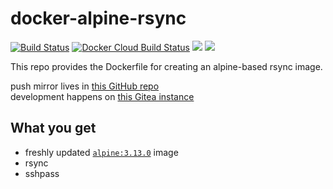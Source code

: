 # docker-alpine-rsync

[![Build Status](https://drone.dotya.ml/api/badges/wanderer/docker-alpine-rsync/status.svg)](https://drone.dotya.ml/wanderer/docker-alpine-rsync)
[![Docker Cloud Build Status](https://img.shields.io/docker/cloud/build/immawanderer/alpine-rf)](https://hub.docker.com/r/immawanderer/alpine-rsync/builds)
[![](https://images.microbadger.com/badges/version/immawanderer/alpine-rsync.svg)](https://microbadger.com/images/immawanderer/alpine-rsync)
[![](https://images.microbadger.com/badges/commit/immawanderer/alpine-rsync.svg)](https://microbadger.com/images/immawanderer/alpine-rsync)

This repo provides the Dockerfile for creating an alpine-based rsync image.

push mirror lives in [this GitHub repo](https://github.com/wULLSnpAXbWZGYDYyhWTKKspEQoaYxXyhoisqHf/docker-alpine-rsync)  
development happens on [this Gitea instance](https://git.dotya.ml/wanderer/docker-alpine-rsync)

## What you get
* freshly updated [`alpine:3.13.0`](https://hub.docker.com/_/alpine) image
* rsync
* sshpass

